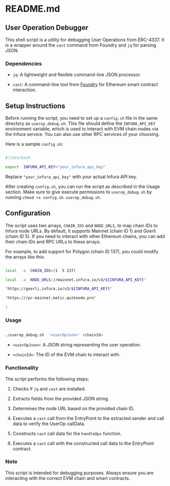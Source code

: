 
# README.md

  

## User Operation Debugger

  

This shell script is a utility for debugging User Operations from ERC-4337. It is a wrapper around the `cast` command from Foundry and `jq` for parsing JSON.

  

### Dependencies

  

-  `jq`: A lightweight and flexible command-line JSON processor.

-  `cast`: A command-line tool from [Foundry](https://book.getfoundry.sh/getting-started/installation) for Ethereum smart contract interaction.

  

## Setup Instructions

  

Before running the script, you need to set up a `config.sh` file in the same directory as `userop_debug.sh`. This file should define the `INFURA_API_KEY` environment variable, which is used to interact with EVM chain nodes via the Infura service. You can also use other RPC services of your choosing.

  

Here is a sample `config.sh`:

  

```bash

#!/bin/bash

export  INFURA_API_KEY="your_infura_api_key"

```

  

Replace `"your_infura_api_key"` with your actual Infura API key.

  

After creating `config.sh`, you can run the script as described in the Usage section. Make sure to give execute permissions to `userop_debug.sh` by running `chmod +x config.sh userop_debug.sh`.

  

## Configuration

  

The script uses two arrays, `CHAIN_IDS` and `NODE_URLS`, to map chain IDs to Infura node URLs. By default, it supports Mainnet (chain ID 1) and Goerli (chain ID 5). If you need to interact with other Ethereum chains, you can add their chain IDs and RPC URLs to these arrays.

  

For example, to add support for Polygon (chain ID 137), you could modify the arrays like this:

  

```bash

local  -a  CHAIN_IDS=(1  5 137)

local  -a  NODE_URLS://mainnet.infura.io/v3/${INFURA_API_KEY}"

"https://goerli.infura.io/v3/${INFURA_API_KEY}"

"https://rpc-mainnet.matic.quiknode.pro"

)

```
  

### Usage

  

```bash

./userop_debug.sh  '<userOpJson>' <chainId>

```

  

-  `<userOpJson>`: A JSON string representing the user operation.

-  `<chainId>`: The ID of the EVM chain to interact with.

  

### Functionality

  

The script performs the following steps:

  

1. Checks if `jq` and `cast` are installed.

2. Extracts fields from the provided JSON string.

3. Determines the node URL based on the provided chain ID.

4. Executes a `cast` call from the EntryPoint to the extracted sender and call data to verify the UserOp callData.

5. Constructs `cast` call data for the `handleOps` function.

6. Executes a `cast` call with the constructed call data to the EntryPoint contract.

  

### Note

  

This script is intended for debugging purposes. Always ensure you are interacting with the correct EVM chain and smart contracts.
